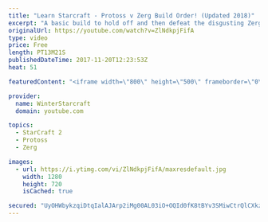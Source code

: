 ```yaml
---
title: "Learn Starcraft - Protoss v Zerg Build Order! (Updated 2018)"
excerpt: "A basic build to hold off and then defeat the disgusting Zerg! Meant for lower level players who have little direction, not for high level players looking for the dankest meta :) -- Watch live at https://www.twitch.tv/wintergaming"
originalUrl: https://youtube.com/watch?v=ZlNdkpjFifA
type: video
price: Free
length: PT13M21S
publishedDateTime: 2017-11-20T12:23:53Z
heat: 51

featuredContent: "<iframe width=\"800\" height=\"500\" frameborder=\"0\" src=\"https://www.youtube.com/embed/ZlNdkpjFifA\" allow=\"accelerometer; autoplay; encrypted-media; gyroscope; picture-in-picture\" allowfullscreen></iframe>"

provider:
  name: WinterStarcraft
  domain: youtube.com

topics:
  - StarCraft 2
  - Protoss
  - Zerg

images:
  - url: https://i.ytimg.com/vi/ZlNdkpjFifA/maxresdefault.jpg
    width: 1280
    height: 720
    isCached: true

secured: "UyOHWbykzqiDtqIalAJArp2iMg00AL03iO+OQId0fK8tBYv3SMiwCtrQlCXkzCruDucuOtC2IEw9zoRCKGRsQ2l0cjRFd8Y8FViAXVcY7Hn4iJKApC5GQ32OH9Q2d+b3TOr6gFYOGwaaffbTLkVwbvH/NXCq6agsWuieXxXYB1EKHrV+TW9+YqfJlbL3MwW1nuFFw/VR2HFwcyl250BivybQxK0HqL2Sy2UMPzDmWXVlnP1CsXBwb21zFww+8YRHqJtr74UXux3WcP9NLWAwQLtWB1r8WMpQacBF4uMgo7A+YzZaUb9DzLlsucHol4YQOKrAa3Nu+2kUJjaQJILXXgDZ7v1NBe7YvP1wpEH1pwWzatvNySPTaM0Ifo2ZVwuiouVq5ugUclPMUvdRif4Su/m9hIqWOHRyXdLXsqoFWO4=;1ecgaNAbTaKXboqKd6Schg=="
---
```


